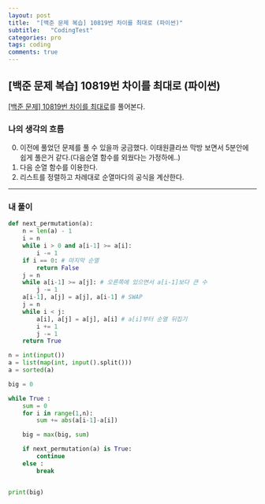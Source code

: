 ```yaml
---
layout: post
title:  "[백준 문제 복습] 10819번 차이를 최대로 (파이썬)"
subtitle:   "CodingTest"
categories: pro
tags: coding
comments: true
---
```


## [백준 문제 복습] 10819번 차이를 최대로 (파이썬)

[[백준 문제] 10819번 차이를 최대로](https://www.acmicpc.net/problem/10819)를 풀어본다.

### 나의 생각의 흐름
0. 이전에 풀었던 문제를 풀 수 있을까 궁금했다. 이태원클라쓰 막방 보면서 5분안에 쉽게 풀은거 같다.(다음순열 함수를 외웠다는 가정하에..)
1. 다음 순열 함수를 이용한다.
2. 리스트를 정렬하고 차례대로 순열마다의 공식을 계산한다.

---

### 내 풀이
```python
def next_permutation(a):
    n = len(a) - 1
    i = n
    while i > 0 and a[i-1] >= a[i]:
        i -= 1
    if i == 0: # 마지막 순열
        return False
    j = n
    while a[i-1] >= a[j]: # 오른쪽에 있으면서 a[i-1]보다 큰 수
        j -= 1
    a[i-1], a[j] = a[j], a[i-1] # SWAP
    j = n
    while i < j:
        a[i], a[j] = a[j], a[i] # a[i]부터 순열 뒤집기
        i += 1
        j -= 1
    return True

n = int(input())
a = list(map(int, input().split()))
a = sorted(a)

big = 0

while True :
    sum = 0
    for i in range(1,n):
        sum += abs(a[i-1]-a[i])

    big = max(big, sum)

    if next_permutation(a) is True:
        continue
    else :
        break


print(big)

```
